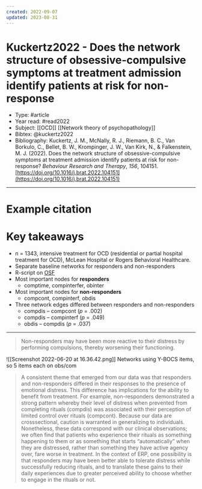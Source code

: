 ```yaml
---
created: 2022-09-07
updated: 2023-08-31
---
```

# Kuckertz2022 - Does the network structure of obsessive-compulsive symptoms at treatment admission identify patients at risk for non-response

* Type: #article
* Year read: #read2022
* Subject: [[OCD]] [[Network theory of psychopathology]]
* Bibtex: @kuckertz2022
* Bibliography: Kuckertz, J. M., McNally, R. J., Riemann, B. C., Van Borkulo, C., Bellet, B. W., Krompinger, J. W., Van Kirk, N., & Falkenstein, M. J. (2022). Does the network structure of obsessive-compulsive symptoms at treatment admission identify patients at risk for non-response? _Behaviour Research and Therapy_, _156_, 104151. [https://doi.org/10.1016/j.brat.2022.104151](https://doi.org/10.1016/j.brat.2022.104151)
---
# Example citation


# Key takeaways
* n = 1343, intensive treatment for OCD (residential or partial hospital treatment for OCD), McLean Hospital or Rogers Behavioral Healthcare.
* Separate baseline networks for responders and non-responders
* R-script on [OSF](https://osf.io/q5rpg)
* Most important nodes for **responders**
	* comptime, compinterfer, obinter
* Most important nodes for **non-responders**
	* compcont, compinterf, obdis
* Three network edges differed between responders and non-responders
	* compdis – compcont (*p* = .002)
	* compdis – compinterf (*p* = .049)
	* obdis – compdis (*p* = .037)

---

> Non-responders may have been more reactive to their distress by performing compulsions, thereby worsening their functioning.

![[Screenshot 2022-06-20 at 16.36.42.png]]
Networks using Y-BOCS items, so 5 items each on obs/com

> A consistent theme that emerged from our data was that responders and non-responders differed in their responses to the presence of emotional distress. This difference has implications for the ability to benefit from treatment. For example, non-responders demonstrated a strong pattern whereby their level of distress when prevented from completing rituals (compdis) was associated with their perception of limited control over rituals (compcont). Because our data are crosssectional, caution is warranted in generalizing to individuals. Nonetheless, these data correspond with our clinical observations; we often find that patients who experience their rituals as something happening to them or as something that starts “automatically” when they are distressed, rather than something they have active agency over, fare worse in treatment. In the context of ERP, one possibility is that responders may have been better able to tolerate distress while successfully reducing rituals, and to translate these gains to their daily experiences due to greater perceived ability to choose whether to engage in the rituals or not.

